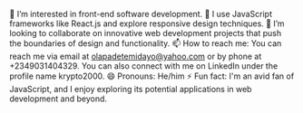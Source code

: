 👀 I’m interested in front-end software development.
🌱 I use JavaScript frameworks like React.js and explore responsive design techniques.
💞️ I’m looking to collaborate on innovative web development projects that push the boundaries of design and functionality.
📫 How to reach me: You can reach me via email at olapadetemidayo@yahoo.com or by phone at +2349031404329. You can also connect with me on LinkedIn under the profile name krypto2000.
😄 Pronouns: He/him
⚡ Fun fact: I'm an avid fan of JavaScript, and I enjoy exploring its potential applications in web development and beyond.

